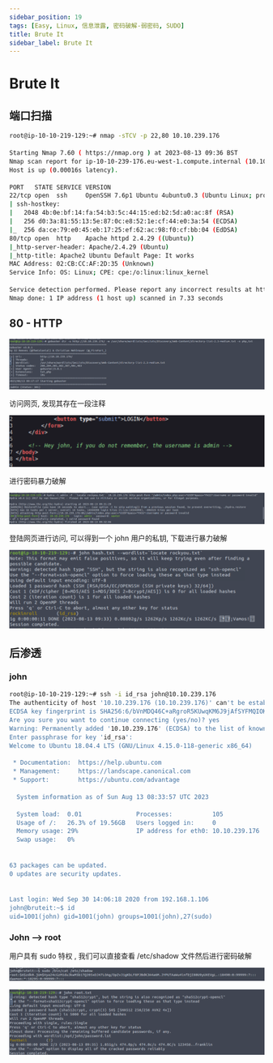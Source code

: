 ```yaml
---
sidebar_position: 19
tags: [Easy, Linux, 信息泄露, 密码破解-弱密码, SUDO]
title: Brute It
sidebar_label: Brute It
---
```

# Brute It
## 端口扫描
```bash
root@ip-10-10-219-129:~# nmap -sTCV -p 22,80 10.10.239.176

Starting Nmap 7.60 ( https://nmap.org ) at 2023-08-13 09:36 BST
Nmap scan report for ip-10-10-239-176.eu-west-1.compute.internal (10.10.239.176)
Host is up (0.00016s latency).

PORT   STATE SERVICE VERSION
22/tcp open  ssh     OpenSSH 7.6p1 Ubuntu 4ubuntu0.3 (Ubuntu Linux; protocol 2.0)
| ssh-hostkey: 
|   2048 4b:0e:bf:14:fa:54:b3:5c:44:15:ed:b2:5d:a0:ac:8f (RSA)
|   256 d0:3a:81:55:13:5e:87:0c:e8:52:1e:cf:44:e0:3a:54 (ECDSA)
|_  256 da:ce:79:e0:45:eb:17:25:ef:62:ac:98:f0:cf:bb:04 (EdDSA)
80/tcp open  http    Apache httpd 2.4.29 ((Ubuntu))
|_http-server-header: Apache/2.4.29 (Ubuntu)
|_http-title: Apache2 Ubuntu Default Page: It works
MAC Address: 02:CB:CC:AF:2D:35 (Unknown)
Service Info: OS: Linux; CPE: cpe:/o:linux:linux_kernel

Service detection performed. Please report any incorrect results at https://nmap.org/submit/ .
Nmap done: 1 IP address (1 host up) scanned in 7.33 seconds
```

## 80 - HTTP
![20240530111042](https://raw.githubusercontent.com/Guardian-JTZ/Image/main/img/20240530111042.png)

访问网页, 发现其存在一段注释

![20240530111054](https://raw.githubusercontent.com/Guardian-JTZ/Image/main/img/20240530111054.png)

进行密码暴力破解

![20240530111105](https://raw.githubusercontent.com/Guardian-JTZ/Image/main/img/20240530111105.png)

登陆网页进行访问, 可以得到一个 john 用户的私钥, 下载进行暴力破解

![20240530111116](https://raw.githubusercontent.com/Guardian-JTZ/Image/main/img/20240530111116.png)

## 后渗透
### john
```bash
root@ip-10-10-219-129:~# ssh -i id_rsa john@10.10.239.176
The authenticity of host '10.10.239.176 (10.10.239.176)' can't be established.
ECDSA key fingerprint is SHA256:6/bVnMDQ46C+aRgroR5KUwqKM6J9jAfSYFMQIOKckug.
Are you sure you want to continue connecting (yes/no)? yes
Warning: Permanently added '10.10.239.176' (ECDSA) to the list of known hosts.
Enter passphrase for key 'id_rsa': 
Welcome to Ubuntu 18.04.4 LTS (GNU/Linux 4.15.0-118-generic x86_64)

 * Documentation:  https://help.ubuntu.com
 * Management:     https://landscape.canonical.com
 * Support:        https://ubuntu.com/advantage

  System information as of Sun Aug 13 08:33:57 UTC 2023

  System load:  0.01               Processes:           105
  Usage of /:   26.3% of 19.56GB   Users logged in:     0
  Memory usage: 29%                IP address for eth0: 10.10.239.176
  Swap usage:   0%


63 packages can be updated.
0 updates are security updates.


Last login: Wed Sep 30 14:06:18 2020 from 192.168.1.106
john@bruteit:~$ id
uid=1001(john) gid=1001(john) groups=1001(john),27(sudo)
```

### John —> root
用户具有 sudo 特权 , 我们可以直接查看 /etc/shadow 文件然后进行密码破解

![20240530111151](https://raw.githubusercontent.com/Guardian-JTZ/Image/main/img/20240530111151.png)

![20240530111156](https://raw.githubusercontent.com/Guardian-JTZ/Image/main/img/20240530111156.png)